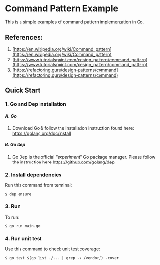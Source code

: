 # Command Pattern Example
This is a simple examples of command pattern implementation in Go.

## References:  
1. [https://en.wikipedia.org/wiki/Command_pattern](https://en.wikipedia.org/wiki/Command_pattern)  
2. [https://www.tutorialspoint.com/design_pattern/command_pattern](https://www.tutorialspoint.com/design_pattern/command_pattern)  
3. [https://refactoring.guru/design-patterns/command](https://refactoring.guru/design-patterns/command)  

## Quick Start
### 1. Go and Dep Installation
##### A. Go
1. Download Go & follow the installation instruction found here: https://golang.org/doc/install

##### B. Go Dep
1. Go Dep is the official *"experiment"* Go package manager. Please follow the instruction here https://github.com/golang/dep

### 2. Install dependencies
Run this command from terminal:

    $ dep ensure

### 3. Run
To run:

    $ go run main.go

### 4. Run unit test
Use this command to check unit test coverage:

    $ go test $(go list ./... | grep -v /vendor/) -cover
